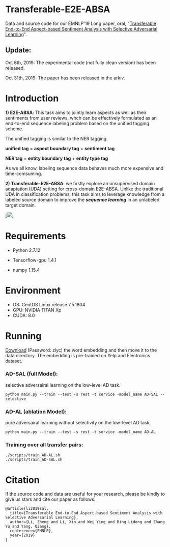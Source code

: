 # Transferable-E2E-ABSA

Data and source code for our EMNLP'19 Long paper, oral, "[Transferable End-to-End Aspect-based Sentiment Analysis with Selective Adversarial Learning](https://hsqmlzno1.github.io/assets/publications/SAL2019.pdf)".


## Update:
Oct 6th, 2019: The experimental code (not fully clean version) has been released.

Oct 31th, 2019: The paper has been released in the arkiv.

# Introduction

**1) E2E-ABSA**: This task aims to jointly learn aspects as well as their sentiments from user reviews, whch can be effectively formulated as an end-to-end sequence labeling problem based on the unified tagging scheme.

The unified tagging is similar to the NER tagging.

**unified tag** = **aspect boundary tag** + **sentiment tag**

**NER tag** = **entity boundary tag** + **entity type tag**

As we all know, labeling sequence data behaves much more expensive and time-comsuming. 

**2) Transferable-E2E-ABSA**: we firstly explore an unsupervised domain adaptation (UDA) setting for cross-domain E2E-ABSA. Unlike the traditional UDA in classification problems, this task aims to leverage knowledge from a labeled source domain to improve the ***sequence learning*** in an unlabeled target domain.

[![](https://github.com/hsqmlzno1/Transferable-E2E-ABSA/raw/master/framework.png)]

# Requirements
+ Python 2.7.12

+ Tensorflow-gpu 1.4.1

+ numpy 1.15.4

# Environment
+ OS: CentOS Linux release 7.5.1804
+ GPU: NVIDIA TITAN Xp
+ CUDA: 8.0

# Running

[Download](https://pan.baidu.com/s/1sAQ9CSvd0QDiYkUmVpunOA) (Password: zlyc) the word embedding and then move it to the data directory. The embedding is pre-trained on Yelp and Electronics dataset.   

### AD-SAL (full Model): 
selective adversairal learning on the low-level AD task.
```
python main.py --train --test -s rest -t service -model_name AD-SAL --selective
```

### AD-AL (ablation Model): 
pure adversairal learning without selectivity on the low-level AD task.
```
python main.py --train --test -s rest -t service -model_name AD-AL
```

### Training over all transfer pairs:
```
./scripts/train_AD-AL.sh
./scripts/train_AD-SAL.sh
```

# Citation

If the source code and data are useful for your research, please be kindly to give us stars and cite our paper as follows:

```
@article{li2019sal,
  title={Transferable End-to-End Aspect-based Sentiment Analysis with Selective Adversarial Learning},
  author={Li, Zheng and Li, Xin and Wei Ying and Bing Lidong and Zhang Yu and Yang, Qiang},
  conference={EMNLP},
  year={2019}
}
```
